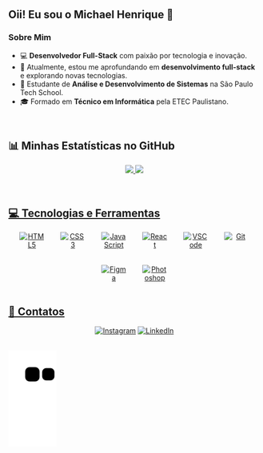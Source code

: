 ## Oii! Eu sou o Michael Henrique 👋

### Sobre Mim

- 💻 **Desenvolvedor Full-Stack** com paixão por tecnologia e inovação.
- 🔭 Atualmente, estou me aprofundando em **desenvolvimento full-stack** e explorando novas tecnologias.
- 🌱 Estudante de **Análise e Desenvolvimento de Sistemas** na São Paulo Tech School.
- 🎓 Formado em **Técnico em Informática** pela ETEC Paulistano.
  
<br>

## 📊 Minhas Estatísticas no GitHub

<div align="center" display="inline-block">
  <a href="https://github.com/zzzmikej">
    <img height="150em" src="https://github-readme-stats.vercel.app/api?username=zzzmikej&show_icons=true&theme=react&include_all_commits=true&count_private=true"/>
    <img height="150em" src="https://github-readme-stats.vercel.app/api/top-langs/?username=zzzmikej&layout=compact&langs_count=7&theme=react" />
</div>
<br>
  
<br>

## 💻 Tecnologias e Ferramentas

<div align="center" style="display: flex; justify-content: center; gap: 2rem; flex-wrap: wrap;">
  <img width="50px" src="https://cdn.jsdelivr.net/gh/devicons/devicon/icons/html5/html5-original.svg" alt="HTML5" title="HTML5"/>
  <img width="50px" src="https://cdn.jsdelivr.net/gh/devicons/devicon/icons/css3/css3-original.svg" alt="CSS3" title="CSS3"/>
  <img width="50px" src="https://cdn.jsdelivr.net/gh/devicons/devicon/icons/javascript/javascript-plain.svg" alt="JavaScript" title="JavaScript"/>
  <img width="50px" src="https://cdn.jsdelivr.net/gh/devicons/devicon/icons/react/react-original.svg" alt="React" title="React"/>
  <img width="50px" src="https://cdn.jsdelivr.net/gh/devicons/devicon/icons/vscode/vscode-original.svg" alt="VSCode" title="VSCode"/>
  <img width="50px" src="https://cdn.jsdelivr.net/gh/devicons/devicon/icons/git/git-original.svg" alt="Git" title="Git"/>
  <img width="50px" src="https://cdn.jsdelivr.net/gh/devicons/devicon/icons/figma/figma-original.svg" alt="Figma" title="Figma"/>
  <img width="50px" src="https://cdn.jsdelivr.net/gh/devicons/devicon/icons/photoshop/photoshop-plain.svg" alt="Photoshop" title="Photoshop"/>
</div>
  
<br>

## 📩 Contatos

<div align="center">
  <a href="https://www.instagram.com/zzz.mike" target="_blank"><img src="https://img.shields.io/badge/-Instagram-%23E4405F?style=for-the-badge&logo=instagram&logoColor=white" alt="Instagram" title="Instagram"/></a>
  <a href="https://www.linkedin.com/in/michael-henrique-teixeira-754b29196/" target="_blank"><img src="https://img.shields.io/badge/-LinkedIn-%230077B5?style=for-the-badge&logo=linkedin&logoColor=white" alt="LinkedIn" title="LinkedIn"/></a> 
</div>

<br>

![snake animation](https://github.com/zzzmikej/zzzmikej/blob/output/github-contribution-grid-snake.svg)
